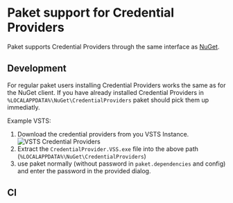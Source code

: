 # Paket support for Credential Providers

Paket supports Credential Providers through the same interface as [NuGet](https://docs.microsoft.com/en-us/nuget/reference/extensibility/nuget-exe-credential-providers).

## Development

For regular paket users installing Credential Providers works the same as for the NuGet client. If you have already installed Credential Providers in `%LOCALAPPDATA%\NuGet\CredentialProviders` paket should pick them up immediatly.

Example VSTS:

1. Download the credential providers from you VSTS Instance.
   ![VSTS Credential Providers](img/credential-providers-vsts.png)
2. Extract the `CredentialProvider.VSS.exe` file into the above path (`%LOCALAPPDATA%\NuGet\CredentialProviders`)
3. use paket normally (without password in `paket.dependencies` and config) and enter the password in the provided dialog.

## CI

